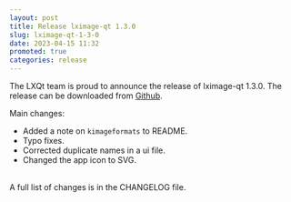```yaml
---
layout: post
title: Release lximage-qt 1.3.0
slug: lximage-qt-1-3-0
date: 2023-04-15 11:32
promoted: true
categories: release
---
```

The LXQt team is proud to announce the release of lximage-qt 1.3.0.
The release can be downloaded from [Github](https://github.com/lxqt/lximage-qt/releases).

Main changes:

 * Added a note on `kimageformats` to README.
 * Typo fixes.
 * Corrected duplicate names in a ui file.
 * Changed the app icon to SVG.

<br/>
A full list of changes is in the CHANGELOG file.
<br/>

